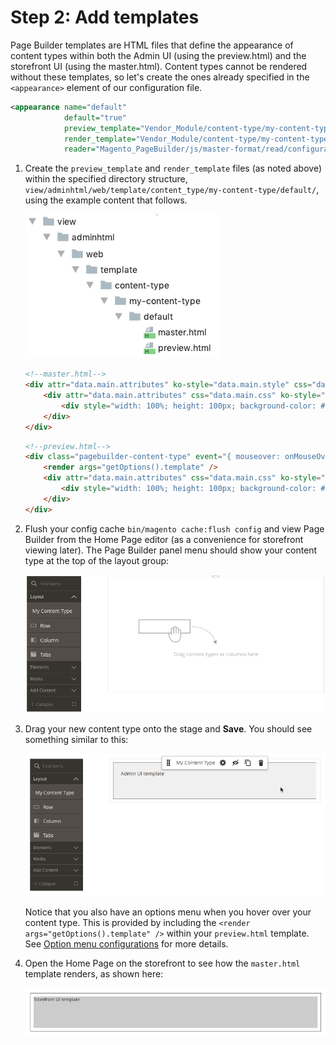 # Step 2: Add templates

Page Builder templates are HTML files that define the appearance of content types within both the Admin UI (using the preview.html) and the storefront UI (using the master.html). Content types cannot be rendered without these templates, so let's create the ones already specified in the `<appearance>` element of our configuration file.

``` xml
<appearance name="default"
            default="true"
            preview_template="Vendor_Module/content-type/my-content-type/default/preview"
            render_template="Vendor_Module/content-type/my-content-type/default/master"
            reader="Magento_PageBuilder/js/master-format/read/configurable">
```

1. Create the `preview_template` and `render_template` files (as noted above) within the specified directory structure, `view/adminhtml/web/template/content_type/my-content-type/default/`, using the example content that follows.

    ![Page Builder templates](../images/templates-directory-structure.png)
  
    ```html
    <!--master.html-->
    <div attr="data.main.attributes" ko-style="data.main.style" css="data.main.css">
        <div attr="data.main.attributes" css="data.main.css" ko-style="data.main.style">
            <div style="width: 100%; height: 100px; background-color: #cccccc;">Storefront UI template</div>
        </div>
    </div>
    ```
       
    ```html
    <!--preview.html-->
    <div class="pagebuilder-content-type" event="{ mouseover: onMouseOver, mouseout: onMouseOut }, mouseoverBubble: false">
        <render args="getOptions().template" />
        <div attr="data.main.attributes" css="data.main.css" ko-style="data.main.style">
            <div style="width: 100%; height: 100px; background-color: #f1f1f1; padding: 20px;">Admin UI template</div>
        </div>
    </div>
    ```

2. Flush your config cache `bin/magento cache:flush config` and view Page Builder from the Home Page editor (as a convenience for storefront viewing later). The Page Builder panel menu should show your content type at the top of the layout group:
   
   ![Page Builder Panel Config](../images/create-config-file-1.png) 
   
3. Drag your new content type onto the stage and **Save**. You should see something similar to this:

    ![Admin preview.html template](../images/drag-content-type-to-stage.png) 
    
    Notice that you also have an options menu when you hover over your content type. This is provided by including the `<render args="getOptions().template" />` within your `preview.html` template. See [Option menu configurations](option-menu-configurations.md) for more details.
    
4. Open the Home Page on the storefront to see how the `master.html` template renders, as shown here:

    ![Storefront master.html template](../images/content-type-master-template.png) 
    
